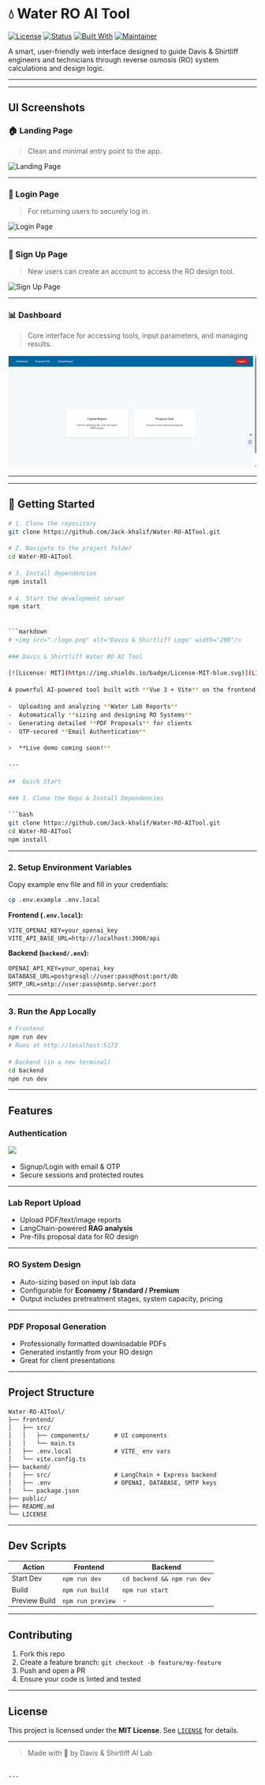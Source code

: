 # 💧 Water RO AI Tool

[![License](https://img.shields.io/badge/license-MIT-blue.svg)](LICENSE)
[![Status](https://img.shields.io/badge/status-active-brightgreen)]()
[![Built With](https://img.shields.io/badge/built_with-React-blue?logo=react)]()
[![Maintainer](https://img.shields.io/badge/maintainer-Jack--khalif-blue)](https://github.com/Jack-khalif)

A smart, user-friendly web interface designed to guide Davis & Shirtliff engineers and technicians through reverse osmosis (RO) system calculations and design logic.

---

---

## UI Screenshots

### 🏠 Landing Page

> Clean and minimal entry point to the app.

![Landing Page](https://github.com/Jack-khalif/Water-RO-AITool/blob/main/landing.png)

---

### 🚪 Login Page

> For returning users to securely log in.

![Login Page](https://github.com/Jack-khalif/Water-RO-AITool/blob/main/login.png)

---

### 📝 Sign Up Page

> New users can create an account to access the RO design tool.

![Sign Up Page](https://github.com/Jack-khalif/Water-RO-AITool/blob/main/signup.png)

---

### 📊 Dashboard

> Core interface for accessing tools, input parameters, and managing results.

![Dashboard](https://github.com/Jack-khalif/Water-RO-AITool/blob/main/dashboard.png)

---


---

## 🚀 Getting Started

```bash
# 1. Clone the repository
git clone https://github.com/Jack-khalif/Water-RO-AITool.git

# 2. Navigate to the project folder
cd Water-RO-AITool

# 3. Install dependencies
npm install

# 4. Start the development server
npm start


```markdown
# <img src="./logo.png" alt="Davis & Shirtliff Logo" width="200"/>

### Davis & Shirtliff Water RO AI Tool

[![License: MIT](https://img.shields.io/badge/License-MIT-blue.svg)](LICENSE)

A powerful AI-powered tool built with **Vue 3 + Vite** on the frontend and **Node.js + LangChain** backend, designed for:

-  Uploading and analyzing **Water Lab Reports**
-  Automatically **sizing and designing RO Systems**
-  Generating detailed **PDF Proposals** for clients
-  OTP-secured **Email Authentication**

>  **Live demo coming soon!**

---

##  Quick Start

### 1. Clone the Repo & Install Dependencies

```bash
git clone https://github.com/Jack-khalif/Water-RO-AITool.git
cd Water-RO-AITool
npm install
```

---

### 2. Setup Environment Variables

Copy example env file and fill in your credentials:

```bash
cp .env.example .env.local
```

**Frontend (`.env.local`):**

```env
VITE_OPENAI_KEY=your_openai_key
VITE_API_BASE_URL=http://localhost:3000/api
```

**Backend (`backend/.env`):**

```env
OPENAI_API_KEY=your_openai_key
DATABASE_URL=postgresql://user:pass@host:port/db
SMTP_URL=smtp://user:pass@smtp.server:port
```

---

### 3. Run the App Locally

```bash
# Frontend
npm run dev
# Runs at http://localhost:5173

# Backend (in a new terminal)
cd backend
npm run dev
```

---

##  Features

###  Authentication

<img src="./Screenshot 2025-04-19 220253.png" width="500"/>

- Signup/Login with email & OTP
- Secure sessions and protected routes

---

###  Lab Report Upload

- Upload PDF/text/image reports
- LangChain-powered **RAG analysis**
- Pre-fills proposal data for RO design

---

###  RO System Design

- Auto-sizing based on input lab data
- Configurable for **Economy / Standard / Premium**
- Output includes pretreatment stages, system capacity, pricing

---

###  PDF Proposal Generation

- Professionally formatted downloadable PDFs
- Generated instantly from your RO design
- Great for client presentations

---



##  Project Structure

```
Water-RO-AITool/
├── frontend/
│   ├── src/
│   │   ├── components/       # UI components
│   │   └── main.ts
│   ├── .env.local            # VITE_ env vars
│   └── vite.config.ts
├── backend/
│   ├── src/                  # LangChain + Express backend
│   ├── .env                  # OPENAI, DATABASE, SMTP keys
│   └── package.json
├── public/
├── README.md
└── LICENSE
```

---

##  Dev Scripts

| Action | Frontend | Backend |
|--------|----------|---------|
| Start Dev | `npm run dev` | `cd backend && npm run dev` |
| Build | `npm run build` | `npm run start` |
| Preview Build | `npm run preview` | - |

---

##  Contributing

1. Fork this repo  
2. Create a feature branch: `git checkout -b feature/my-feature`  
3. Push and open a PR  
4. Ensure your code is linted and tested  

---

##  License

This project is licensed under the **MIT License**. See [`LICENSE`](./LICENSE) for details.

---

> Made with 💙 by Davis & Shirtliff AI Lab

```

---

